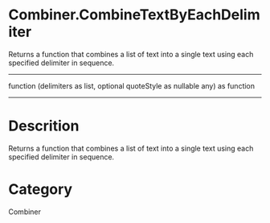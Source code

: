 ﻿# Combiner.CombineTextByEachDelimiter
Returns a function that combines a list of text into a single text using each specified delimiter in sequence.
***
function (delimiters as list, optional quoteStyle as nullable any) as function
***
# Descrition 
Returns a function that combines a list of text into a single text using each specified delimiter in sequence.
# Category 
Combiner
